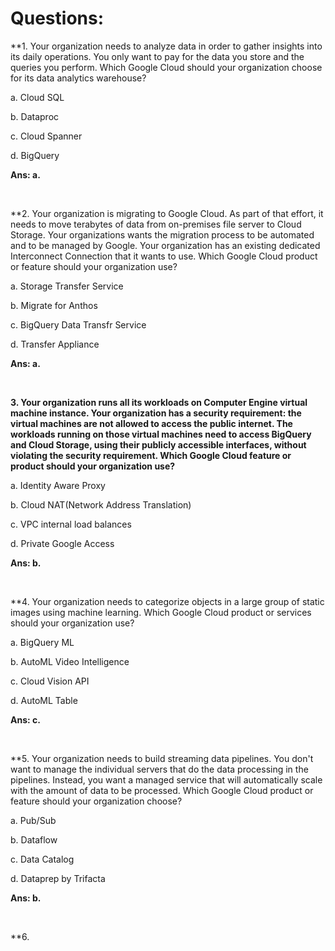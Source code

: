 # Questions:

**1. Your organization needs to analyze data in order to gather insights into its daily operations. You only want to pay for the data you store and the queries you perform. Which Google Cloud should your organization choose for its data analytics warehouse?

a. Cloud SQL

b. Dataproc

c. Cloud Spanner

d. BigQuery

**Ans: a.**

<br/>

**2. Your organization is migrating to Google Cloud. As part of that effort, it needs to move terabytes of data from on-premises file server to Cloud Storage. Your organizations wants the migration process to be automated and to be managed by Google. Your organization has an existing dedicated Interconnect Connection that it wants to use. Which Google Cloud product or feature should your organization use?

a. Storage Transfer Service

b. Migrate for Anthos

c. BigQuery Data Transfr Service

d. Transfer Appliance

**Ans: a.**

<br/>

**3. Your organization runs all its workloads on Computer Engine virtual machine instance. Your organization has a security requirement: the virtual machines are not allowed to access the public internet. The workloads running on those virtual machines need to access BigQuery and Cloud Storage, using their publicly accessible interfaces, without violating the security requirement. 
Which Google Cloud feature or product should your organization use?**

a. Identity Aware Proxy

b. Cloud NAT(Network Address Translation)

c. VPC internal load balances

d. Private Google Access

**Ans: b.**

<br/>

**4. Your organization needs to categorize objects in a large group of static images using machine learning. Which Google Cloud product or services should your organization use?

a. BigQuery ML

b. AutoML Video Intelligence

c. Cloud Vision API

d. AutoML Table

**Ans: c.**

<br/>

**5. Your organization needs to build streaming data pipelines. You don't want to manage the individual servers that do the data processing in the pipelines. Instead, you want a managed service that will automatically scale with the amount of data to be processed. Which Google Cloud product or feature should your organization choose?

a. Pub/Sub

b. Dataflow

c. Data Catalog

d. Dataprep by Trifacta

**Ans: b.**

<br/>

**6. 
